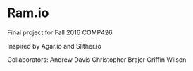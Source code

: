 # Ram.io
Final project for Fall 2016 COMP426

Inspired by Agar.io and Slither.io

Collaborators:
Andrew Davis
Christopher Brajer
Griffin Wilson
